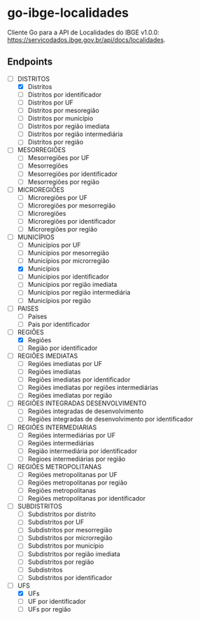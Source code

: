 # go-ibge-localidades
Cliente Go para a API de Localidades do IBGE v1.0.0: https://servicodados.ibge.gov.br/api/docs/localidades.

## Endpoints

- [ ] DISTRITOS
  - [x] Distritos
  - [ ] Distritos por identificador
  - [ ] Distritos por UF
  - [ ] Distritos por mesoregião
  - [ ] Distritos por município
  - [ ] Distritos por região imediata
  - [ ] Distritos por região intermediária
  - [ ] Distritos por região
- [ ] MESORREGIÕES
  - [ ] Mesorregiões por UF
  - [ ] Mesorregiões
  - [ ] Mesorregiões por identificador
  - [ ] Mesorregiões por região
- [ ] MICROREGIÕES
  - [ ] Microregiões por UF
  - [ ] Microregiões por mesorregião
  - [ ] Microregiões
  - [ ] Microregiões por identificador
  - [ ] Microregiões por região
- [ ] MUNICÍPIOS
  - [ ] Municípios por UF
  - [ ] Municípios por mesorregião
  - [ ] Municípios por microrregião
  - [x] Municípios
  - [ ] Municípios por identificador
  - [ ] Municípios por região imediata
  - [ ] Municípios por região intermediária
  - [ ] Municípios por região
- [ ] PAISES
  - [ ] Países
  - [ ] País por identificador
- [ ] REGIÕES
  - [x] Regiões
  - [ ] Região por identificador
- [ ] REGIÕES IMEDIATAS
  - [ ] Regiões imediatas por UF
  - [ ] Regiões imediatas
  - [ ] Regiões imediatas por identificador
  - [ ] Regiões imediatas por regiões intermediárias
  - [ ] Regiões imediatas por região
- [ ] REGIÕES INTEGRADAS DESENVOLVIMENTO
  - [ ] Regiões integradas de desenvolvimento
  - [ ] Regiões integradas de desenvolvimento por identificador
- [ ] REGIÕES INTERMEDIARIAS
  - [ ] Regiões intermediárias por UF
  - [ ] Regiões intermediárias
  - [ ] Região intermediária por identificador
  - [ ] Regioes intermediárias por região
- [ ] REGIÕES METROPOLITANAS
  - [ ] Regiões metropolitanas por UF
  - [ ] Regiões metropolitanas por região
  - [ ] Regiões metropolitanas
  - [ ] Regiões metropolitanas por identificador
- [ ] SUBDISTRITOS
  - [ ] Subdistritos por distrito
  - [ ] Subdistritos por UF
  - [ ] Subdistritos por mesorregião
  - [ ] Subdistritos por microrregião
  - [ ] Subdistritos por município
  - [ ] Subdistritos por região imediata
  - [ ] Subdistritos por região
  - [ ] Subdistritos
  - [ ] Subdistritos por identificador
- [ ] UFS
  - [x] UFs
  - [ ] UF por identificador
  - [ ] UFs por região
